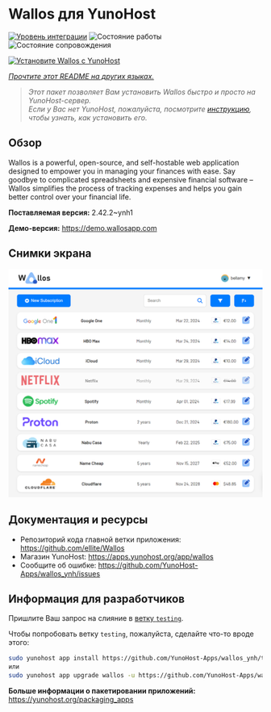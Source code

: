 <!--
Важно: этот README был автоматически сгенерирован <https://github.com/YunoHost/apps/tree/master/tools/readme_generator>
Он НЕ ДОЛЖЕН редактироваться вручную.
-->

# Wallos для YunoHost

[![Уровень интеграции](https://apps.yunohost.org/badge/integration/wallos)](https://ci-apps.yunohost.org/ci/apps/wallos/)
![Состояние работы](https://apps.yunohost.org/badge/state/wallos)
![Состояние сопровождения](https://apps.yunohost.org/badge/maintained/wallos)

[![Установите Wallos с YunoHost](https://install-app.yunohost.org/install-with-yunohost.svg)](https://install-app.yunohost.org/?app=wallos)

*[Прочтите этот README на других языках.](./ALL_README.md)*

> *Этот пакет позволяет Вам установить Wallos быстро и просто на YunoHost-сервер.*  
> *Если у Вас нет YunoHost, пожалуйста, посмотрите [инструкцию](https://yunohost.org/install), чтобы узнать, как установить его.*

## Обзор

Wallos is a powerful, open-source, and self-hostable web application designed to empower you in managing your finances with ease. Say goodbye to complicated spreadsheets and expensive financial software – Wallos simplifies the process of tracking expenses and helps you gain better control over your financial life.


**Поставляемая версия:** 2.42.2~ynh1

**Демо-версия:** <https://demo.wallosapp.com>

## Снимки экрана

![Снимок экрана Wallos](./doc/screenshots/screenshot.png)

## Документация и ресурсы

- Репозиторий кода главной ветки приложения: <https://github.com/ellite/Wallos>
- Магазин YunoHost: <https://apps.yunohost.org/app/wallos>
- Сообщите об ошибке: <https://github.com/YunoHost-Apps/wallos_ynh/issues>

## Информация для разработчиков

Пришлите Ваш запрос на слияние в [ветку `testing`](https://github.com/YunoHost-Apps/wallos_ynh/tree/testing).

Чтобы попробовать ветку `testing`, пожалуйста, сделайте что-то вроде этого:

```bash
sudo yunohost app install https://github.com/YunoHost-Apps/wallos_ynh/tree/testing --debug
или
sudo yunohost app upgrade wallos -u https://github.com/YunoHost-Apps/wallos_ynh/tree/testing --debug
```

**Больше информации о пакетировании приложений:** <https://yunohost.org/packaging_apps>

